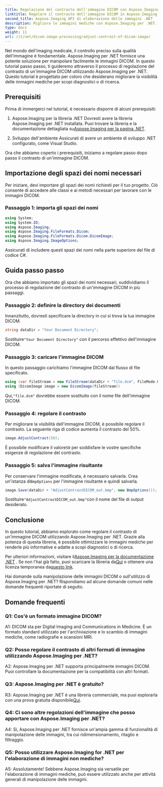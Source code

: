 ```yaml
---
title: Regolazione del contrasto dell'immagine DICOM con Aspose.Imaging per .NET
linktitle: Regolare il contrasto dell'immagine DICOM in Aspose.Imaging per .NET
second_title: Aspose.Imaging API di elaborazione delle immagini .NET
description: Migliora le immagini mediche con Aspose.Imaging per .NET. Regola il contrasto dell'immagine DICOM con semplici passaggi.
type: docs
weight: 11
url: /it/net/dicom-image-processing/adjust-contrast-of-dicom-image/
---
```

Nel mondo dell'imaging medicale, il controllo preciso sulla qualità dell'immagine è fondamentale. Aspose.Imaging per .NET fornisce una potente soluzione per manipolare facilmente le immagini DICOM. In questo tutorial passo passo, ti guideremo attraverso il processo di regolazione del contrasto di un'immagine DICOM utilizzando Aspose.Imaging per .NET. Questo tutorial è progettato per coloro che desiderano migliorare la visibilità delle immagini mediche per scopi diagnostici o di ricerca. 

## Prerequisiti

Prima di immergerci nel tutorial, è necessario disporre di alcuni prerequisiti:

1. Aspose.Imaging per la libreria .NET
 Dovresti avere la libreria Aspose.Imaging per .NET installata. Puoi trovare la libreria e la documentazione dettagliata su[Aspose.Imaging per la pagina .NET](https://reference.aspose.com/imaging/net/).

2. Sviluppo dell'ambiente
Assicurati di avere un ambiente di sviluppo .NET configurato, come Visual Studio.

Ora che abbiamo coperto i prerequisiti, iniziamo a regolare passo dopo passo il contrasto di un'immagine DICOM.

## Importazione degli spazi dei nomi necessari

Per iniziare, devi importare gli spazi dei nomi richiesti per il tuo progetto. Ciò consente di accedere alle classi e ai metodi necessari per lavorare con le immagini DICOM.

### Passaggio 1: importa gli spazi dei nomi

```csharp
using System;
using System.IO;
using Aspose.Imaging;
using Aspose.Imaging.FileFormats.Dicom;
using Aspose.Imaging.FileFormats.Dicom.DicomImage;
using Aspose.Imaging.ImageOptions;
```

Assicurati di includere questi spazi dei nomi nella parte superiore del file di codice C#.

## Guida passo passo

Ora che abbiamo importato gli spazi dei nomi necessari, suddividiamo il processo di regolazione del contrasto di un'immagine DICOM in più passaggi.

### Passaggio 2: definire la directory dei documenti

Innanzitutto, dovresti specificare la directory in cui si trova la tua immagine DICOM.

```csharp
string dataDir = "Your Document Directory";
```

 Sostituire`"Your Document Directory"` con il percorso effettivo dell'immagine DICOM.

### Passaggio 3: caricare l'immagine DICOM

In questo passaggio carichiamo l'immagine DICOM dal flusso di file specificato.

```csharp
using (var fileStream = new FileStream(dataDir + "file.dcm", FileMode.Open, FileAccess.Read))
using (DicomImage image = new DicomImage(fileStream))
```

 Qui,`"file.dcm"` dovrebbe essere sostituito con il nome file dell'immagine DICOM.

### Passaggio 4: regolare il contrasto

Per migliorare la visibilità dell'immagine DICOM, è possibile regolare il contrasto. La seguente riga di codice aumenta il contrasto del 50%.

```csharp
image.AdjustContrast(50);
```

 È possibile modificare il valore`50` per soddisfare le vostre specifiche esigenze di regolazione del contrasto.

### Passaggio 5: salva l'immagine risultante

 Per conservare l'immagine modificata, è necessario salvarla. Crea un'istanza di`BmpOptions` per l'immagine risultante e quindi salvarla.

```csharp
image.Save(dataDir + "AdjustContrastDICOM_out.bmp", new BmpOptions());
```

 Sostituire`"AdjustContrastDICOM_out.bmp"`con il nome del file di output desiderato.

## Conclusione

In questo tutorial, abbiamo esplorato come regolare il contrasto di un'immagine DICOM utilizzando Aspose.Imaging per .NET. Grazie alla potenza di questa libreria, è possibile ottimizzare le immagini mediche per renderle più informative e adatte a scopi diagnostici o di ricerca.

 Per ulteriori informazioni, visitare il[Aspose.Imaging per la documentazione .NET](https://reference.aspose.com/imaging/net/) . Se non l'hai già fatto, puoi scaricare la libreria da[Qui](https://releases.aspose.com/imaging/net/) o ottenere una licenza temporanea da[questo link](https://purchase.aspose.com/temporary-license/).

Hai domande sulla manipolazione delle immagini DICOM o sull'utilizzo di Aspose.Imaging per .NET? Rispondiamo ad alcune domande comuni nelle domande frequenti riportate di seguito.

## Domande frequenti

### Q1: Cos'è un formato immagine DICOM?

A1: DICOM sta per Digital Imaging and Communications in Medicine. È un formato standard utilizzato per l'archiviazione e lo scambio di immagini mediche, come radiografie e scansioni MRI.

### Q2: Posso regolare il contrasto di altri formati di immagine utilizzando Aspose.Imaging per .NET?

A2: Aspose.Imaging per .NET supporta principalmente immagini DICOM. Puoi controllare la documentazione per la compatibilità con altri formati.

### Q3: Aspose.Imaging per .NET è gratuito?

 R3: Aspose.Imaging per .NET è una libreria commerciale, ma puoi esplorarla con una prova gratuita disponibile[Qui](https://releases.aspose.com/).

### Q4: Ci sono altre regolazioni dell'immagine che posso apportare con Aspose.Imaging per .NET?

A4: Sì, Aspose.Imaging per .NET fornisce un'ampia gamma di funzionalità di manipolazione delle immagini, tra cui ridimensionamento, ritaglio e filtraggio.

### Q5: Posso utilizzare Aspose.Imaging for .NET per l'elaborazione di immagini non mediche?

A5: Assolutamente! Sebbene Aspose.Imaging sia versatile per l'elaborazione di immagini mediche, può essere utilizzato anche per attività generali di manipolazione delle immagini.